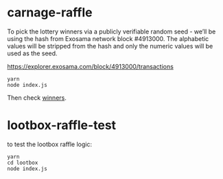 # carnage-raffle

To pick the lottery winners via a publicly verifiable random seed - we’ll be using the hash from Exosama network block #4913000. The alphabetic values will be stripped from the hash and only the numeric values will be used as the seed.

https://explorer.exosama.com/block/4913000/transactions

```
yarn
node index.js
```

Then check [winners](./winners.json).

# lootbox-raffle-test

to test the lootbox raffle logic:

```
yarn
cd lootbox
node index.js

```
